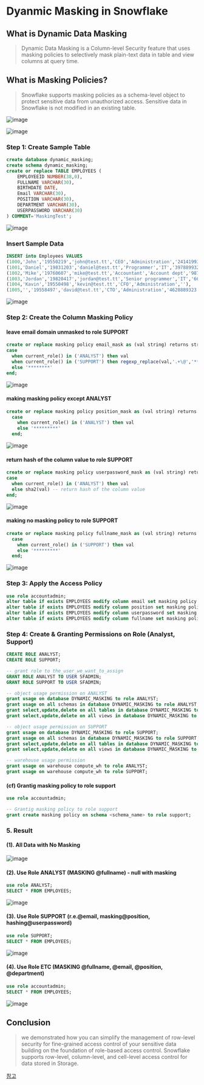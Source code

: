 # Dyanmic Masking in Snowflake

## What is Dynamic Data Masking
> Dynamic Data Masking is a Column-level Security feature that uses masking policies to selectively mask plain-text data in table and view columns at query time.

## What is Masking Policies?
> Snowflake supports masking policies as a schema-level object to protect sensitive data from unauthorized access.
> Sensitive data in Snowflake is not modified in an existing table.

![image](https://user-images.githubusercontent.com/52474199/184530464-2a5b059b-b91a-408d-a8fe-bee4006f6109.png)

![image](https://user-images.githubusercontent.com/52474199/184530848-c7c9ab90-2212-4f6f-b0f1-fe4fac5e948d.png)

### Step 1: Create Sample Table
```sql
create database dynamic_masking;
create schema dynamic_masking;
create or replace TABLE EMPLOYEES (
	EMPLOYEEID NUMBER(38,0),
	FULLNAME VARCHAR(30),
	BIRTHDATE DATE,
	Email VARCHAR(30),
	POSITION VARCHAR(30),
	DEPARTMENT VARCHAR(30),
	USERPASSWORD VARCHAR(30)
) COMMENT='MaskingTest';
```
![image](https://user-images.githubusercontent.com/52474199/184528926-fd748cec-828a-4f9f-a999-95cd4f525e19.png)


### Insert Sample Data
```sql
INSERT into Employees VALUES 
(1000,'John','19550219','john@test.tt','CEO','Administration','2414199323'), 
(1001,'Daniel','19831203','daniel@test.tt','Programmer','IT','3978899323'), 
(1002,'Mike','19760607','mike@test.tt','Accountant','Account dept','9874122323'), 
(1003,'Jordan','19820417','jordan@test.tt','Senior programmer','IT','6678889323'),
(1004,'Kavin','19550498','kevin@test.tt','CFO','Administration',''),
(1005,'','19558497','david@test.tt','CTO','Administration','4628889323');
```
![image](https://user-images.githubusercontent.com/52474199/184528970-2bca82f2-ecac-4cbc-9da8-c575d29ceca0.png)


### Step 2: Create the Column Masking Policy

#### leave email domain unmasked to role SUPPORT
```sql
create or replace masking policy email_mask as (val string) returns string ->
case
  when current_role() in ('ANALYST') then val
  when current_role() in ('SUPPORT') then regexp_replace(val,'.+\@','*****@') -- leave email domain unmasked
  else '********'
end;
```
![image](https://user-images.githubusercontent.com/52474199/184529108-464282a3-330a-4b17-9bc5-dc87b70fffc1.png)

#### making masking policy except ANALYST
```sql
create or replace masking policy position_mask as (val string) returns string ->
  case
    when current_role() in ('ANALYST') then val
    else '*********'
  end;
```
![image](https://user-images.githubusercontent.com/52474199/184529133-ba761ca4-a141-4253-8b10-9a1791a36d0f.png)


#### return hash of the column value to role SUPPORT
```sql
create or replace masking policy userpassword_mask as (val string) returns string ->
case
  when current_role() in ('ANALYST') then val
  else sha2(val) -- return hash of the column value
end;
```
![image](https://user-images.githubusercontent.com/52474199/184529155-74fcd00f-5054-459a-b194-438741d40dd8.png)

#### making no masking policy to role SUPPORT
```sql
create or replace masking policy fullname_mask as (val string) returns string ->
  case
    when current_role() in ('SUPPORT') then val
    else '*********'
  end;
```

![image](https://user-images.githubusercontent.com/52474199/184529168-63d8ca2f-e80e-4274-aa70-bb7576115be4.png)



### Step 3: Apply the Access Policy
```sql
use role accountadmin;
alter table if exists EMPLOYEES modify column email set masking policy email_mask;
alter table if exists EMPLOYEES modify column position set masking policy position_mask;
alter table if exists EMPLOYEES modify column userpassword set masking policy userpassword_mask;
alter table if exists EMPLOYEES modify column fullname set masking policy fullname_mask;
```
### Step 4: Create & Granting Permissions on Role (Analyst, Support)
```sql
CREATE ROLE ANALYST;
CREATE ROLE SUPPORT;

-- grant role to the_user_we_want_to_assign
GRANT ROLE ANALYST TO USER SFADMIN;
GRANT ROLE SUPPORT TO USER SFADMIN;

-- object usage permission on ANALYST
grant usage on database DYNAMIC_MASKING to role ANALYST;
grant usage on all schemas in database DYNAMIC_MASKING to role ANALYST;
grant select,update,delete on all tables in database DYNAMIC_MASKING to role ANALYST;
grant select,update,delete on all views in database DYNAMIC_MASKING to role ANALYST;

-- object usage permission on SUPPORT
grant usage on database DYNAMIC_MASKING to role SUPPORT;
grant usage on all schemas in database DYNAMIC_MASKING to role SUPPORT;
grant select,update,delete on all tables in database DYNAMIC_MASKING to role SUPPORT;
grant select,update,delete on all views in database DYNAMIC_MASKING to role SUPPORT;

-- warehouse usage permission
grant usage on warehouse compute_wh to role ANALYST;
grant usage on warehouse compute_wh to role SUPPORT;
```

#### (cf) Grantig masking policy to role support

```sql
use role accountadmin;

-- Grantig masking policy to role support
grant create masking policy on schema <schema_name> to role support;
```


### 5. Result

#### (1). All Data with No Masking
![image](https://user-images.githubusercontent.com/52474199/163592996-3f8c14bf-d769-41eb-a5de-c4bd63f62167.png)

#### (2). Use Role ANALYST (MASKING @fullname) - null with masking
```sql
use role ANALYST;
SELECT * FROM EMPLOYEES;
```
![image](https://user-images.githubusercontent.com/52474199/163595325-5532744b-e4ac-4c1f-b261-ea646a4048ca.png)

#### (3). Use Role SUPPORT (r.e.@email, masking@position, hashing@userpassword)
```sql
use role SUPPORT;
SELECT * FROM EMPLOYEES;
```
![image](https://user-images.githubusercontent.com/52474199/163595052-e670d3fc-c905-4527-ad5e-5eb7edc96ca6.png)

#### (4).  Use Role ETC (MASKING @fullname, @email, @position, @department)
```sql
use role accountadmin;
SELECT * FROM EMPLOYEES;
```
![image](https://user-images.githubusercontent.com/52474199/163594563-f1d99ff7-c9b2-49bd-a740-1d2a5626a0ea.png)


## Conclusion
> we demonstrated how you can simplify the management of row-level security for fine-grained access control of your sensitive data building on the foundation of role-based access control. 
> Snowflake supports row-level, column-level, and cell-level access control for data stored in Storage.

[참고](https://docs.snowflake.com/en/user-guide/security-column-intro.html#how-does-a-masking-policy-work)
